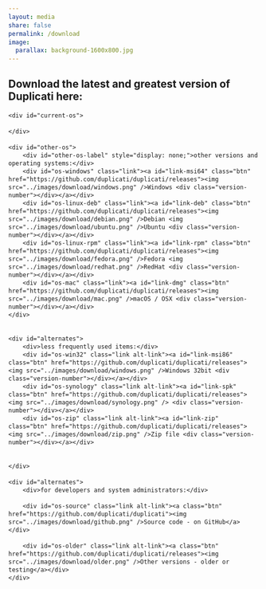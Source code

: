 ```yaml
---
layout: media
share: false
permalink: /download
image:
  parallax: background-1600x800.jpg
---
```


<style type="text/css">
    #main div.inner-wrap { width: 100%; }
</style>

<div id="downloadlinks" class="downloadlinks">
    <h2>Download the latest and greatest version of Duplicati here:</h2>

    <div id="current-os">
    
    </div>

    <div id="other-os">
        <div id="other-os-label" style="display: none;">other versions and operating systems:</div>
        <div id="os-windows" class="link"><a id="link-msi64" class="btn" href="https://github.com/duplicati/duplicati/releases"><img src="../images/download/windows.png" />Windows <div class="version-number"></div></a></div>
        <div id="os-linux-deb" class="link"><a id="link-deb" class="btn" href="https://github.com/duplicati/duplicati/releases"><img src="../images/download/debian.png" />Debian <img src="../images/download/ubuntu.png" />Ubuntu <div class="version-number"></div></a></div>
        <div id="os-linux-rpm" class="link"><a id="link-rpm" class="btn" href="https://github.com/duplicati/duplicati/releases"><img src="../images/download/fedora.png" />Fedora <img src="../images/download/redhat.png" />RedHat <div class="version-number"></div></a></div>
        <div id="os-mac" class="link"><a id="link-dmg" class="btn" href="https://github.com/duplicati/duplicati/releases"><img src="../images/download/mac.png" />macOS / OSX <div class="version-number"></div></a></div>
    </div>


    <div id="alternates">
        <div>less frequently used items:</div>
        <div id="os-win32" class="link alt-link"><a id="link-msi86" class="btn" href="https://github.com/duplicati/duplicati/releases"><img src="../images/download/windows.png" />Windows 32bit <div class="version-number"></div></a></div>
        <div id="os-synology" class="link alt-link"><a id="link-spk" class="btn" href="https://github.com/duplicati/duplicati/releases"><img src="../images/download/synology.png" /> <div class="version-number"></div></a></div>
        <div id="os-zip" class="link alt-link"><a id="link-zip" class="btn" href="https://github.com/duplicati/duplicati/releases"><img src="../images/download/zip.png" />Zip file <div class="version-number"></div></a></div>


    </div>

    <div id="alternates">
        <div>for developers and system administrators:</div>

        <div id="os-source" class="link alt-link"><a class="btn" href="https://github.com/duplicati/duplicati"><img src="../images/download/github.png" />Source code - on GitHub</a></div>

        <div id="os-older" class="link alt-link"><a class="btn" href="https://github.com/duplicati/duplicati/releases"><img src="../images/download/older.png" />Other versions - older or testing</a></div>
    </div>
</div>

<script src="{{ site.url }}/js/plugins/jquery.client.js" ></script>
<!-- <script src="{{ site.url }}/js/download.js" ></script>    -->
<script src="http://updates.duplicati.com/experimental/latest-installers.js"></script>

<script type="text/javascript">
$(document).ready(function(){
 var os = [ $.client.os.toLowerCase() ];

 if (os[0] = 'linux')
    os = [ 'linux-rpm', 'linux-deb'];

  for(var ix in os) {
     $("#os-" + os[ix]).addClass('current');
     $('#downloadlinks').addClass('has-current');

     var curel = $("#os-" + os[ix]);
     if (curel.length > 0)
     {
        $('#current-os').prepend(curel);
        $('#other-os-label').show();
     }
 }

 $('.version-number').html(duplicati_installers.version.trim());
 for(var key in duplicati_installers)
    if (duplicati_installers[key].url)
        $('#link-' + key).attr('href', duplicati_installers[key].url);
 $('.version-number').css('display', 'inline');
});
</script>

